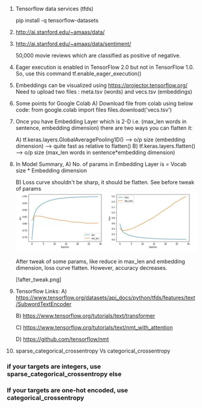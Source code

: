 1) Tensorflow data services (tfds)
	
	pip install -q tensorflow-datasets
	
2) http://ai.stanford.edu/~amaas/data/

3) http://ai.stanford.edu/~amaas/data/sentiment/

	50,000 movie reviews which are classified as positive of negative. 

4) Eager execution is enabled in TensorFlow 2.0 but not in TensorFlow 1.0. So, use this command tf.enable_eager_execution()

5) Embeddings can be visualized using https://projector.tensorflow.org/ 
Need to upload two files : meta.tsv (words) and vecs.tsv (embeddings)

6) Some points for Google Colab
	A) Download file from colab using below code:
		from google.colab import files
		files.download('vecs.tsv')

7) Once you have Embedding Layer which is 2-D i.e. (max_len words in sentence, embedding dimension) there are two ways you can flatten it:

	A) tf.keras.layers.GlobalAveragePooling1D() --> o/p size (embedding dimension) --> quite fast as relative to flatten()
	B) tf.keras.layers.flatten() --> o/p size (max_len words in sentence*embedding dimension)

8) In Model Summary, 
	A) No. of params in Embedding Layer is = Vocab size * Embedding dimension
	
	B) Loss curve shouldn't be sharp, it should be flatten.
	See before tweak of params
	![alt text](before_tweak.png)
	
	After tweak of some params, like reduce in max_len and embedding dimension, loss curve flatten. However, accuracy decreases.
	
	[!after_tweak.png]

9) Tensorflow Links:
	A) https://www.tensorflow.org/datasets/api_docs/python/tfds/features/text/SubwordTextEncoder

	B) https://www.tensorflow.org/tutorials/text/transformer

	C) https://www.tensorflow.org/tutorials/text/nmt_with_attention

	D) https://github.com/tensorflow/nmt

10) sparse_categorical_crossentropy Vs categorical_crossentropy

### if your targets are integers, use sparse_categorical_crossentropy else
### If your targets are one-hot encoded, use categorical_crossentropy
